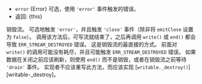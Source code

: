 <!-- YAML
added: v8.0.0
-->

* `error` {Error} 可选，使用 `'error'` 事件触发的错误。
* 返回: {this}

销毁流。
可选地触发 `'error'`，并且触发 `'close'` 事件（除非将 `emitClose` 设置为 `false`）。
调用该方法后，可写流就结束了，之后再调用 `write()` 或 `end()` 都会导致 `ERR_STREAM_DESTROYED` 错误。
这是销毁流的最直接的方式。 
前面对 `write()` 的调用可能没有耗尽，并且可能触发 `ERR_STREAM_DESTROYED` 错误。 
如果数据在关闭之前应该刷新，则使用 `end()` 而不是销毁，或者在销毁流之前等待 `'drain'` 事件。
实现者不应该重写此方法，而应该实现 [`writable._destroy()`][writable-_destroy]。

